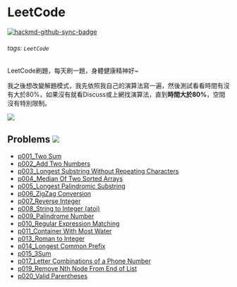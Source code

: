 # LeetCode

[![hackmd-github-sync-badge](https://hackmd.io/9fuzTIuSQk-pVIN_TM2qAA/badge)](https://hackmd.io/9fuzTIuSQk-pVIN_TM2qAA)

###### tags: `LeetCode`

LeetCode刷題，每天刷一題，身體健康精神好~

我之後想改變解題模式，我先依照我自己的演算法寫一遍，然後測試看看時間有沒有大於80%，如果沒有就看Discuss或上網找演算法，直到**時間大於80%**，空間沒有特別限制。

![](https://i.imgur.com/WF4PW9v.png)

## Problems ![](https://img.shields.io/badge/Solved-17-blue)
* [p001_Two Sum](https://github.com/AndyChiangSH/LeetCode/tree/master/src/p1_TwoSum)
* [p002_Add Two Numbers](https://github.com/AndyChiangSH/LeetCode/tree/master/src/p2_AddTwoNumbers)
* [p003_Longest Substring Without Repeating Characters](https://github.com/AndyChiangSH/LeetCode/tree/master/src/p3_LongestSubstringWithoutRepeatingCharacters)
* [p004_Median Of Two Sorted Arrays](https://github.com/AndyChiangSH/LeetCode/tree/master/src/p4_MedianOfTwoSortedArrays)
* [p005_Longest Palindromic Substring](https://github.com/AndyChiangSH/LeetCode/tree/master/src/p5_LongestPalindromicSubstring)
* [p006_ZigZag Conversion](https://github.com/AndyChiangSH/LeetCode/tree/master/src/p6_ZigZagConversion)
* [p007_Reverse Integer](https://github.com/AndyChiangSH/LeetCode/tree/master/src/p7_ReverseInteger)
* [p008_String to Integer (atoi)](https://github.com/AndyChiangSH/LeetCode/tree/master/src/p8_StringToInteger)
* [p009_Palindrome Number](https://github.com/AndyChiangSH/LeetCode/tree/master/src/p9_PalindromeNumber)
* [p010_Regular Expression Matching](https://github.com/AndyChiangSH/LeetCode/tree/master/src/p010_RegularExpressionMatching)
* [p011_Container With Most Water](https://github.com/AndyChiangSH/LeetCode/tree/master/src/p011_ContainerWithMostWater)
* [p013_Roman to Integer](https://github.com/AndyChiangSH/LeetCode/tree/master/src/p13_RomanToInteger)
* [p014_Longest Common Prefix](https://github.com/AndyChiangSH/LeetCode/tree/master/src/p014_LongestCommonPrefix)
* [p015_3Sum](https://github.com/AndyChiangSH/LeetCode/tree/master/src/p015_3Sum)
* [p017_Letter Combinations of a Phone Number](https://github.com/AndyChiangSH/LeetCode/tree/master/src/p017_LetterCombinationsOfAPhoneNumber)
* [p019_Remove Nth Node From End of List](https://github.com/AndyChiangSH/LeetCode/tree/master/src/p019_RemoveNthNodeFromEndOfList)
* [p020_Valid Parentheses](https://github.com/AndyChiangSH/LeetCode/tree/master/src/p020_ValidParentheses)
